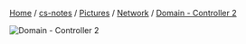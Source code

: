 [Home](https://mengxianbin.github.io) /
[cs-notes](https://mengxianbin.github.io/cs-notes/site) /
[Pictures](https://mengxianbin.github.io/cs-notes/site/Pictures) /
[Network](https://mengxianbin.github.io/cs-notes/site/Pictures/Network) /
[Domain - Controller 2](https://mengxianbin.github.io/cs-notes/site/Pictures/Network/Domain%20-%20Controller%202)

![Domain - Controller 2](https://mengxianbin.github.io/cs-notes/./Pictures/Network/Domain%20-%20Controller%202.png)